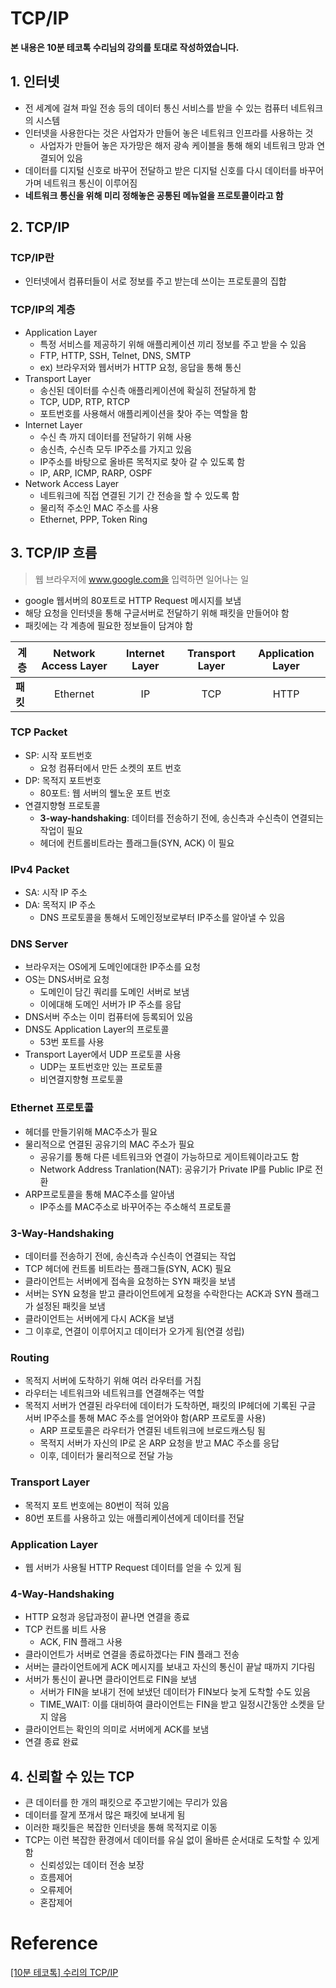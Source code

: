 # TCP/IP

**본 내용은 10분 테코톡 수리님의 강의를 토대로 작성하였습니다.**



## 1. 인터넷

* 전 세계에 걸쳐 파일 전송 등의 데이터 통신 서비스를 받을 수 있는 컴퓨터 네트워크의 시스템
* 인터넷을 사용한다는 것은 사업자가 만들어 놓은 네트워크 인프라를 사용하는 것
  * 사업자가 만들어 놓은 자가망은 해저 광속 케이블을 통해 해외 네트워크 망과 연결되어 있음
* 데이터를 디지털 신호로 바꾸어 전달하고 받은 디지털 신호를 다시 데이터를 바꾸어가며 네트워크 통신이 이루어짐
* **네트워크 통신을 위해 미리 정해놓은 공통된 메뉴얼을 프로토콜이라고 함**



## 2. TCP/IP

### TCP/IP란

* 인터넷에서 컴퓨터들이 서로 정보를 주고 받는데 쓰이는 프로토콜의 집합



### TCP/IP의 계층

* Application Layer
  * 특정 서비스를 제공하기 위해 애플리케이션 끼리 정보를 주고 받을 수 있음
  * FTP, HTTP, SSH, Telnet, DNS, SMTP
  * ex) 브라우저와 웹서버가 HTTP 요청, 응답을 통해 통신
* Transport Layer
  * 송신된 데이터를 수신측 애플리케이션에 확실히 전달하게 함
  * TCP, UDP, RTP, RTCP
  * 포트번호를 사용해서 애플리케이션을 찾아 주는 역할을 함
* Internet Layer
  * 수신 측 까지 데이터를 전달하기 위해 사용
  * 송신측, 수신측 모두 IP주소를 가지고 있음
  * IP주소를 바탕으로 올바른 목적지로 찾아 갈 수 있도록 함
  * IP, ARP, ICMP, RARP, OSPF
* Network Access Layer
  * 네트워크에 직접 연결된 기기 간 전송을 할 수 있도록 함
  * 물리적 주소인 MAC 주소를 사용
  * Ethernet, PPP, Token Ring



## 3. TCP/IP 흐름

> 웹 브라우저에 www.google.com을 입력하면 일어나는 일

* google 웹서버의 80포트로 HTTP Request 메시지를 보냄
* 해당 요청을 인터넷을 통해 구글서버로 전달하기 위해 패킷을 만들어야 함
* 패킷에는 각 계층에 필요한 정보들이 담겨야 함

| 계층     | Network Access Layer | Internet Layer | Transport Layer | Application Layer |
| -------- | :------------------: | :------------: | :-------------: | :---------------: |
| **패킷** |       Ethernet       |       IP       |       TCP       |       HTTP        |



### TCP Packet

* SP: 시작 포트번호
  * 요청 컴퓨터에서 만든 소켓의 포트 번호
* DP: 목적지 포트번호
  * 80포트: 웹 서버의 웰노운 포트 번호
* 연결지향형 프로토콜
  * **3-way-handshaking**: 데이터를 전송하기 전에, 송신측과 수신측이 연결되는 작업이 필요
  * 헤더에 컨트롤비트라는 플래그들(SYN, ACK) 이 필요



### IPv4 Packet

* SA: 시작 IP 주소
* DA: 목적지 IP 주소
  * DNS 프로토콜을 통해서 도메인정보로부터 IP주소를 알아낼 수 있음



### DNS Server

* 브라우저는 OS에게 도메인에대한 IP주소를 요청
* OS는 DNS서버로 요청
  * 도메인이 담긴 쿼리를 도메인 서버로 보냄
  * 이에대해 도메인 서버가 IP 주소를 응답
* DNS서버 주소는 이미 컴퓨터에 등록되어 있음
* DNS도 Application Layer의 프로토콜
  * 53번 포트를 사용
* Transport Layer에서 UDP 프로토콜 사용
  * UDP는 포트번호만 있는 프로토콜
  * 비연결지향형 프로토콜



### Ethernet 프로토콜

* 헤더를 만들기위해 MAC주소가 필요
* 물리적으로 연결된 공유기의 MAC 주소가 필요
  * 공유기를 통해 다른 네트워크와 연결이 가능하므로 게이트웨이라고도 함
  * Network Address Tranlation(NAT): 공유기가 Private IP를 Public IP로 전환
* ARP프로토콜을 통해 MAC주소를 알아냄
  * IP주소를 MAC주소로 바꾸어주는 주소해석 프로토콜



### 3-Way-Handshaking

* 데이터를 전송하기 전에, 송신측과 수신측이 연결되는 작업
* TCP 헤더에 컨트롤 비트라는 플래그들(SYN, ACK) 필요
* 클라이언트는 서버에게 접속을 요청하는 SYN 패킷을 보냄
* 서버는 SYN 요청을 받고 클라이언트에게 요청을 수락한다는 ACK과 SYN 플래그가 설정된 패킷을 보냄
* 클라이언트는 서버에게 다시 ACK을 보냄
* 그 이후로, 연결이 이루어지고 데이터가 오가게 됨(연결 성립)



### Routing

* 목적지 서버에 도착하기 위해 여러 라우터를 거침
* 라우터는 네트워크와 네트워크를 연결해주는 역할
* 목적지 서버가 연결된 라우터에 데이터가 도착하면, 패킷의 IP헤더에 기록된 구글 서버 IP주소를 통해 MAC 주소를 얻어와야 함(ARP 프로토콜 사용)
  * ARP 프로토콜은 라우터가 연결된 네트워크에 브로드캐스팅 됨
  * 목적지 서버가 자신의 IP로 온 ARP 요청을 받고 MAC 주소를 응답
  * 이후, 데이터가 물리적으로 전달 가능



### Transport Layer 

* 목적지 포트 번호에는 80번이 적혀 있음
* 80번 포트를 사용하고 있는 애플리케이션에게 데이터를 전달



### Application Layer

* 웹 서버가 사용될 HTTP Request 데이터를 얻을 수 있게 됨



### 4-Way-Handshaking

* HTTP 요청과 응답과정이 끝나면 연결을 종료
* TCP 컨트롤 비트 사용
  * ACK, FIN 플래그 사용
* 클라이언트가 서버로 연결을 종료하겠다는 FIN 플래그 전송
* 서버는 클라이언트에게 ACK 메시지를 보내고 자신의 통신이 끝날 때까지 기다림
* 서버가 통신이 끝나면 클라이언트로 FIN을 보냄
  * 서버가 FIN을 보내기 전에 보냈던 데이터가 FIN보다 늦게 도착할 수도 있음
  * TIME_WAIT: 이를 대비하여 클라이언트는 FIN을 받고 일정시간동안 소켓을 닫지 않음
* 클라이언트는 확인의 의미로 서버에게 ACK를 보냄
* 연결 종료 완료



## 4. 신뢰할 수 있는 TCP

* 큰 데이터를 한 개의 패킷으로 주고받기에는 무리가 있음
* 데이터를 잘게 쪼개서 많은 패킷에 보내게 됨
* 이러한 패킷들은 복잡한 인터넷을 통해 목적지로 이동
* TCP는 이런 복잡한 환경에서 데이터를 유실 없이 올바른 순서대로 도착할 수 있게 함
  * 신뢰성있는 데이터 전송 보장
  * 흐름제어
  * 오류제어
  * 혼잡제어



# Reference

[[10분 테코톡] 수리의 TCP/IP](https://www.youtube.com/watch?v=BEK354TRgZ8)